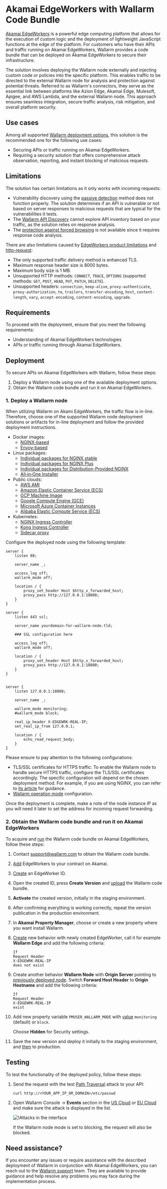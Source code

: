 [ptrav-attack-docs]:                ../../attacks-vulns-list.md#path-traversal
[attacks-in-ui-image]:              ../../images/admin-guides/test-attacks-quickstart-sqli-xss.png

# Akamai EdgeWorkers with Wallarm Code Bundle

[Akamai EdgeWorkers](https://techdocs.akamai.com/edgeworkers/docs) is a powerful edge computing platform that allows for the execution of custom logic and the deployment of lightweight JavaScript functions at the edge of the platform. For customers who have their APIs and traffic running on Akamai EdgeWorkers, Wallarm provides a code bundle that can be deployed on Akamai EdgeWorkers to secure their infrastructure.

The solution involves deploying the Wallarm node externally and injecting custom code or policies into the specific platform. This enables traffic to be directed to the external Wallarm node for analysis and protection against potential threats. Referred to as Wallarm's connectors, they serve as the essential link between platforms like Azion Edge, Akamai Edge, Mulesoft, Apigee, and AWS Lambda, and the external Wallarm node. This approach ensures seamless integration, secure traffic analysis, risk mitigation, and overall platform security.

## Use cases

Among all supported [Wallarm deployment options](../supported-deployment-options.md), this solution is the recommended one for the following use cases:

* Securing APIs or traffic running on Akamai EdgeWorkers.
* Requiring a security solution that offers comprehensive attack observation, reporting, and instant blocking of malicious requests.

## Limitations

The solution has certain limitations as it only works with incoming requests:

* Vulnerability discovery using the [passive detection](../../about-wallarm/detecting-vulnerabilities.md#passive-detection) method does not function properly. The solution determines if an API is vulnerable or not based on server responses to malicious requests that are typical for the vulnerabilities it tests.
* The [Wallarm API Discovery](../../about-wallarm/api-discovery.md) cannot explore API inventory based on your traffic, as the solution relies on response analysis.
* The [protection against forced browsing](../../admin-en/configuration-guides/protecting-against-bruteforce.md) is not available since it requires response code analysis.

There are also limitations caused by [EdgeWorkers product limitations](https://techdocs.akamai.com/edgeworkers/docs/limitations) and [http-request](https://techdocs.akamai.com/edgeworkers/docs/http-request):

* The only supported traffic delivery method is enhanced TLS.
* Maximum response header size is 8000 bytes.
* Maximum body size is 1 MB.
* Unsupported HTTP methods: `CONNECT`, `TRACE`, `OPTIONS` (supported methods: `GET`, `POST`, `HEAD`, `PUT`, `PATCH`, `DELETE`).
* Unsupported headers: `connection`, `keep-alive`, `proxy-authenticate`, `proxy-authorization`, `te`, `trailers`, `transfer-encoding`, `host`, `content-length`, `vary`, `accept-encoding`, `content-encoding`, `upgrade`.

## Requirements

To proceed with the deployment, ensure that you meet the following requirements:

* Understanding of Akamai EdgeWorkers technologies
* APIs or traffic running through Akamai EdgeWorkers.

## Deployment

To secure APIs on Akamai EdgeWorkers with Wallarm, follow these steps:

1. Deploy a Wallarm node using one of the available deployment options.
1. Obtain the Wallarm code bundle and run it on Akamai EdgeWorkers.

### 1. Deploy a Wallarm node

When utilizing Wallarm on Akami EdgeWorkers, the traffic flow is in-line. Therefore, choose one of the supported Wallarm node deployment solutions or artifacts for in-line deployment and follow the provided deployment instructions.

* Docker images:
    * [NGINX-based](../../admin-en/installation-docker-en.md)
    * [Envoy-based](../../admin-en/installation-guides/envoy/envoy-docker.md)
* Linux packages:
    * [Individual packages for NGINX stable](../nginx/dynamic-module.md)
    * [Individual packages for NGINX Plus](../nginx-plus.md)
    * [Individual packages for Distribution-Provided NGINX](../nginx/dynamic-module-from-distr.md)
    * [All‑in‑One Installer](../nginx/all-in-one.md)
* Public clouds:
    * [AWS AMI](../packages/aws-ami.md)
    * [Amazon Elastic Container Service (ECS)](../cloud-platforms/aws/docker-container.md)
    * [GCP Machine Image](../packages/gcp-machine-image.md)
    * [Google Compute Engine (GCE)](../cloud-platforms/gcp/docker-container.md)
    * [Microsoft Azure Container Instances](../cloud-platforms/azure/docker-container.md)
    * [Alibaba Elastic Compute Service (ECS)](../cloud-platforms/alibaba-cloud/docker-container.md)
* Kubernetes:
    * [NGINX Ingress Controller](../../admin-en/installation-kubernetes-en.md)
    * [Kong Ingress Controller](../kubernetes/kong-ingress-controller/deployment.md)
    * [Sidecar proxy](../kubernetes/sidecar-proxy/deployment.md)

Configure the deployed node using the following template:

```
server {
    listen 80;

    server_name _;

	access_log off;
	wallarm_mode off;

	location / {
		proxy_set_header Host $http_x_forwarded_host;
		proxy_pass http://127.0.0.1:18080;
	}
}

server {
    listen 443 ssl;

    server_name yourdomain-for-wallarm-node.tld;

	### SSL configuration here

	access_log off;
	wallarm_mode off;

	location / {
		proxy_set_header Host $http_x_forwarded_host;
		proxy_pass http://127.0.0.1:18080;
	}
}


server {
	listen 127.0.0.1:18080;
	
	server_name _;
	
	wallarm_mode monitoring;
	#wallarm_mode block;

	real_ip_header X-EDGEWRK-REAL-IP;
	set_real_ip_from 127.0.0.1;

	location / {
		echo_read_request_body;
	}
}
```

Please ensure to pay attention to the following configurations:

* TLS/SSL certificates for HTTPS traffic: To enable the Wallarm node to handle secure HTTPS traffic, configure the TLS/SSL certificates accordingly. The specific configuration will depend on the chosen deployment method. For example, if you are using NGINX, you can refer to [its article](https://docs.nginx.com/nginx/admin-guide/security-controls/terminating-ssl-http/) for guidance.
* [Wallarm operation mode](../../admin-en/configure-wallarm-mode.md) configuration.

Once the deployment is complete, make a note of the node instance IP as you will need it later to set the address for incoming request forwarding.

### 2. Obtain the Wallarm code bundle and run it on Akamai EdgeWorkers

To acquire and [run](https://techdocs.akamai.com/edgeworkers/docs/deploy-hello-world-1) the Wallarm code bundle on Akamai EdgeWorkers, follow these steps:

1. Contact [support@wallarm.com](mailto:support@wallarm.com) to obtain the Wallarm code bundle.
1. [Add](https://techdocs.akamai.com/edgeworkers/docs/add-edgeworkers-to-contract) EdgeWorkers to your contract on Akamai.
1. [Create](https://techdocs.akamai.com/edgeworkers/docs/create-an-edgeworker-id) an EdgeWorker ID.
1. Open the created ID, press **Create Version** and [upload](https://techdocs.akamai.com/edgeworkers/docs/deploy-hello-world-1) the Wallarm code bundle.
1. **Activate** the created version, initially in the staging environment.
1. After confirming everything is working correctly, repeat the version publication in the production environment.
1. In **Akamai Property Manager**, choose or create a new property where you want install Wallarm.
1. [Create](https://techdocs.akamai.com/edgeworkers/docs/add-the-edgeworker-behavior-1) new behavior with newly created EdgeWorker, call it for example **Wallarm Edge** and add the following criteria:

    ```
    If 
    Request Header 
    X-EDGEWRK-REAL-IP 
    does not exist
    ```
1. Create another behavior **Wallarm Node** with **Origin Server** pointing to [previously deployed node](#1-deploy-a-wallarm-node). Switch **Forward Host Header** to **Origin Hostname** and add the following criteria:

    ```
    If 
    Request Header 
    X-EDGEWRK-REAL-IP 
    exist
    ```
1. Add new property variable `PMUSER_WALLARM_MODE` with [value](../../admin-en/configure-wallarm-mode.md) `monitoring` (default) or `block`. 
    
    Choose **Hidden** for Security settings.
1. Save the new version and deploy it initially to the staging environment, and [then](https://techdocs.akamai.com/api-acceleration/docs/test-stage) to production.

## Testing

To test the functionality of the deployed policy, follow these steps:

1. Send the request with the test [Path Traversal][ptrav-attack-docs] attack to your API:

    ```
    curl http://<YOUR_APP_IP_OR_DOMAIN>/etc/passwd
    ```
1. Open Wallarm Console → **Events** section in the [US Cloud](https://us1.my.wallarm.com/search) or [EU Cloud](https://my.wallarm.com/search) and make sure the attack is displayed in the list.
    
    ![!Attacks in the interface][attacks-in-ui-image]

    If the Wallarm node mode is set to blocking, the request will also be blocked.

## Need assistance?

If you encounter any issues or require assistance with the described deployment of Wallarm in conjunction with Akamai EdgeWorkers, you can reach out to the [Wallarm support](mailto:support@wallarm.com) team. They are available to provide guidance and help resolve any problems you may face during the implementation process.

